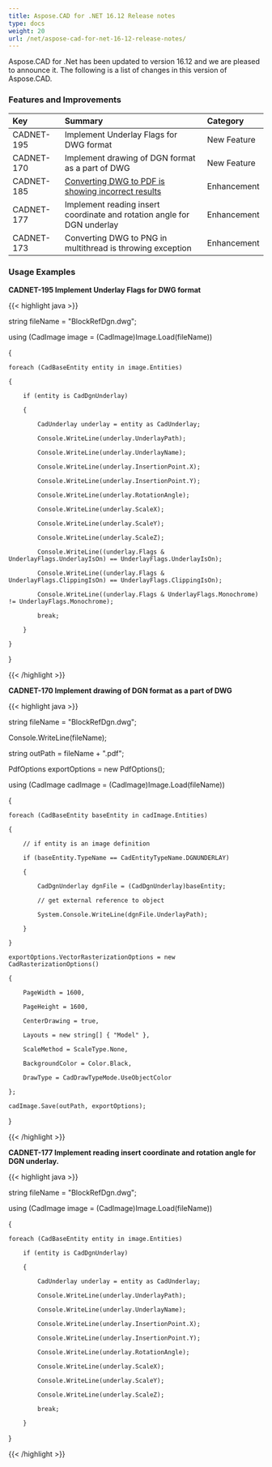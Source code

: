 ```yaml
---
title: Aspose.CAD for .NET 16.12 Release notes
type: docs
weight: 20
url: /net/aspose-cad-for-net-16-12-release-notes/
---
```


Aspose.CAD for .Net has been updated to version 16.12 and we are pleased to announce it. The following is a list of changes in this version of Aspose.CAD.

### **Features and Improvements**

|**Key** |**Summary** |**Category** |
| :- | :- | :- |
|CADNET-195 |Implement Underlay Flags for DWG format |New Feature |
|CADNET-170 |Implement drawing of DGN format as a part of DWG |New Feature |
|CADNET-185 |[Converting DWG to PDF is showing incorrect results](https://forum.aspose.com/t/dwg-to-pdf-drawing-error/817)|Enhancement |
|CADNET-177 |Implement reading insert coordinate and rotation angle for DGN underlay|Enhancement |
|CADNET-173 |Converting DWG to PNG in multithread is throwing exception|Enhancement |

### **Usage Examples**

**CADNET-195 Implement Underlay Flags for DWG format**

{{< highlight java >}}

 string fileName = "BlockRefDgn.dwg";

using (CadImage image = (CadImage)Image.Load(fileName))

{

    foreach (CadBaseEntity entity in image.Entities)

    {

        if (entity is CadDgnUnderlay)

        {

            CadUnderlay underlay = entity as CadUnderlay;

            Console.WriteLine(underlay.UnderlayPath);

            Console.WriteLine(underlay.UnderlayName);

            Console.WriteLine(underlay.InsertionPoint.X);

            Console.WriteLine(underlay.InsertionPoint.Y);

            Console.WriteLine(underlay.RotationAngle);

            Console.WriteLine(underlay.ScaleX);

            Console.WriteLine(underlay.ScaleY);

            Console.WriteLine(underlay.ScaleZ);

            Console.WriteLine((underlay.Flags & UnderlayFlags.UnderlayIsOn) == UnderlayFlags.UnderlayIsOn);

            Console.WriteLine((underlay.Flags & UnderlayFlags.ClippingIsOn) == UnderlayFlags.ClippingIsOn);

            Console.WriteLine((underlay.Flags & UnderlayFlags.Monochrome) != UnderlayFlags.Monochrome);

            break;

        }

    }

}

{{< /highlight >}}

**CADNET-170 Implement drawing of DGN format as a part of DWG**

{{< highlight java >}}

 string fileName = "BlockRefDgn.dwg";

Console.WriteLine(fileName);

string outPath = fileName + ".pdf";

PdfOptions exportOptions = new PdfOptions();

using (CadImage cadImage = (CadImage)Image.Load(fileName))

{

	foreach (CadBaseEntity baseEntity in cadImage.Entities)

	{

		// if entity is an image definition

		if (baseEntity.TypeName == CadEntityTypeName.DGNUNDERLAY)

		{

			CadDgnUnderlay dgnFile = (CadDgnUnderlay)baseEntity;

			// get external reference to object

			System.Console.WriteLine(dgnFile.UnderlayPath);

		}

	}

	exportOptions.VectorRasterizationOptions = new CadRasterizationOptions()

	{

		PageWidth = 1600,

		PageHeight = 1600,

		CenterDrawing = true,

		Layouts = new string[] { "Model" },

		ScaleMethod = ScaleType.None,

		BackgroundColor = Color.Black,

		DrawType = CadDrawTypeMode.UseObjectColor

	};

	cadImage.Save(outPath, exportOptions);

}

{{< /highlight >}}

**CADNET-177 Implement reading insert coordinate and rotation angle for DGN underlay.**

{{< highlight java >}}

 string fileName = "BlockRefDgn.dwg";

using (CadImage image = (CadImage)Image.Load(fileName))

{

    foreach (CadBaseEntity entity in image.Entities)

        if (entity is CadDgnUnderlay)

        {

            CadUnderlay underlay = entity as CadUnderlay;

            Console.WriteLine(underlay.UnderlayPath);

            Console.WriteLine(underlay.UnderlayName);

            Console.WriteLine(underlay.InsertionPoint.X);

            Console.WriteLine(underlay.InsertionPoint.Y);

            Console.WriteLine(underlay.RotationAngle);

            Console.WriteLine(underlay.ScaleX);

            Console.WriteLine(underlay.ScaleY);

            Console.WriteLine(underlay.ScaleZ);

            break;

        }

}

{{< /highlight >}}
